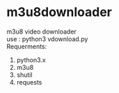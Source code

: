 # m3u8downloader
m3u8 video downloader <br /> 
use : python3 vdownload.py<br /> 
Requerments: <br /> 
1. python3.x <br /> 
2. m3u8 <br /> 
3. shutil <br />
4. requests <br /> 
